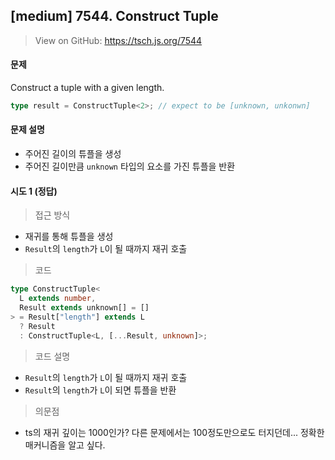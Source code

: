 ## [medium] 7544. Construct Tuple

> View on GitHub: https://tsch.js.org/7544

#### 문제

Construct a tuple with a given length.

```ts
type result = ConstructTuple<2>; // expect to be [unknown, unkonwn]
```

#### 문제 설명

- 주어진 길이의 튜플을 생성
- 주어진 길이만큼 `unknown` 타입의 요소를 가진 튜플을 반환

#### 시도 1 (정답)

> 접근 방식

- 재귀를 통해 튜플을 생성
- `Result`의 `length`가 `L`이 될 때까지 재귀 호출

> 코드

```ts
type ConstructTuple<
  L extends number,
  Result extends unknown[] = []
> = Result["length"] extends L
  ? Result
  : ConstructTuple<L, [...Result, unknown]>;
```

> 코드 설명

- `Result`의 `length`가 `L`이 될 때까지 재귀 호출
- `Result`의 `length`가 `L`이 되면 튜플을 반환

> 의문점

- ts의 재귀 깊이는 1000인가? 다른 문제에서는 100정도만으로도 터지던데... 정확한 매커니즘을 알고 싶다.
